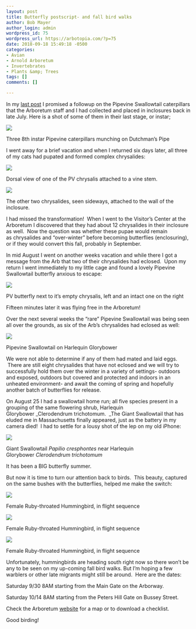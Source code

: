 ```yaml
---
layout: post
title: Butterfly postscript- and fall bird walks
author: Bob Mayer
author_login: admin
wordpress_id: 75
wordpress_url: https://arbotopia.com/?p=75
date: 2018-09-18 15:49:18 -0500
categories:
- Avian
- Arnold Arboretum
- Invertebrates
- Plants &amp; Trees
tags: []
comments: []

---
```


In my [last post](/2017/07/20/how-rare-is-rare-a-butterfly-tale.html) I promised a followup on the Pipevine Swallowtail caterpillars that the Arboretum staff and I had collected and placed in inclosures back in late July. Here is a shot of some of them in their last stage, or instar;

![](/images/P1170445.jpg)

Three 8th instar Pipevine caterpillars munching on Dutchman’s Pipe

I went away for a brief vacation and when I returned six days later, all three of my cats had pupated and formed complex chrysalides:

![](/images/2017/09/P1170608.jpg)

Dorsal view of one of the PV chrysalis attached to a vine stem.

![](/images/P1170614.jpg)

The other two chrysalides, seen sideways, attached to the wall of the inclosure.

I had missed the transformation!  When I went to the Visitor’s Center at the Arboretum I discovered that they had about 12 chrysalides in their inclosure as well.  Now the question was whether these pupae would remain as chrysalides and “over-winter” before becoming butterflies (enclosuring), or if they would convert this fall, probably in September.

In mid August I went on another weeks vacation and while there I got a message from the Arb that two of their chrysalides had eclosed.  Upon my return I went immediately to my little cage and found a lovely Pipevine Swallowtail butterfly anxious to escape:

![](/images/2017/09/Pipevine-Swallowtail.jpg)

PV butterfly next to it’s empty chrysalis, left and an intact one on the right

Fifteen minutes later it was flying free in the Arboretum!

Over the next several weeks the “rare” Pipevine Swallowtail was being seen all over the grounds, as six of the Arb’s chrysalides had eclosed as well:

![](/images/2017/09/P1180389.jpg)

Pipevine Swallowtail on Harlequin Glorybower

We were not able to determine if any of them had mated and laid eggs.  There are still eight chrysalides that have not eclosed and we will try to successfully hold them over the winter in a variety of settings- outdoors and exposed, outdoors but covered and protected and indoors in an unheated environment- and await the coming of spring and hopefully another batch of butterflies for release.

On August 25 I had a swallowtail home run; all five species present in a grouping of the same flowering shrub, Harlequin Glorybower _Clerodendrum trichotomum.  _The Giant Swallowtail that has eluded me in Massachusetts finally appeared, just as the battery in my camera died!  I had to settle for a lousy shot of the lep on my old iPhone:

![](/images/IMG\_4019.jpg)

Giant Swallowtail _Papilio cresphontes_ near Harlequin Glorybower _Clerodendrum trichotomum_

It has been a BIG butterfly summer.

But now it is time to turn our attention back to birds.  This beauty, captured on the same bushes with the butterflies, helped me make the switch:

![](/images/2017/09/P1000159.jpg)

Female Ruby-throated Hummingbird, in flight sequence

![](/images/2017/09/P1000160.jpg)

Female Ruby-throated Hummingbird, in flight sequence

![](/images/2017/09/P1000161.jpg)

Female Ruby-throated Hummingbird, in flight sequence

Unfortunately, hummingbirds are heading south right now so there won’t be any to be seen on my up-coming fall bird walks. But I’m hoping a few warblers or other late migrants might still be around.  Here are the dates:

Saturday 9/30 8AM starting from the Main Gate on the Arborway.

Saturday 10/14 8AM starting from the Peters Hill Gate on Bussey Street.

Check the Arboretum [website](https://www.arboretum.harvard.edu/) for a map or to download a checklist.

Good birding!
